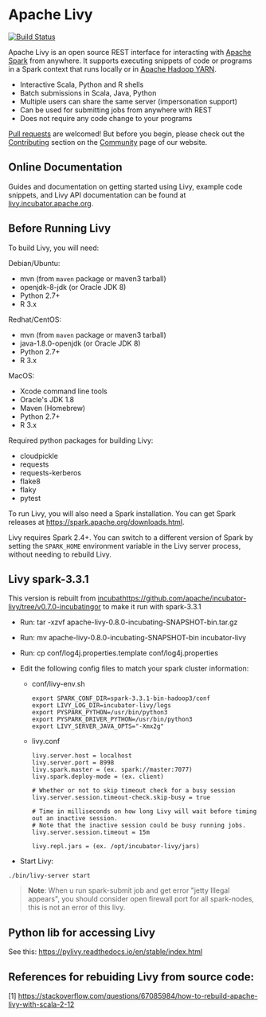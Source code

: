 # Apache Livy

[![Build Status](https://travis-ci.org/apache/incubator-livy.svg?branch=master)](https://travis-ci.org/apache/incubator-livy)

Apache Livy is an open source REST interface for interacting with
[Apache Spark](http://spark.apache.org) from anywhere. It supports executing snippets of code or
programs in a Spark context that runs locally or in
[Apache Hadoop YARN](http://hadoop.apache.org/docs/current/hadoop-yarn/hadoop-yarn-site/YARN.html).

* Interactive Scala, Python and R shells
* Batch submissions in Scala, Java, Python
* Multiple users can share the same server (impersonation support)
* Can be used for submitting jobs from anywhere with REST
* Does not require any code change to your programs

[Pull requests](https://github.com/apache/incubator-livy/pulls) are welcomed! But before you begin,
please check out the [Contributing](http://livy.incubator.apache.org/community#Contributing)
section on the [Community](http://livy.incubator.apache.org/community) page of our website.

## Online Documentation

Guides and documentation on getting started using Livy, example code snippets, and Livy API
documentation can be found at [livy.incubator.apache.org](http://livy.incubator.apache.org).

## Before Running Livy

To build Livy, you will need:

Debian/Ubuntu:
  * mvn (from ``maven`` package or maven3 tarball)
  * openjdk-8-jdk (or Oracle JDK 8)
  * Python 2.7+
  * R 3.x

Redhat/CentOS:
  * mvn (from ``maven`` package or maven3 tarball)
  * java-1.8.0-openjdk (or Oracle JDK 8)
  * Python 2.7+
  * R 3.x

MacOS:
  * Xcode command line tools
  * Oracle's JDK 1.8
  * Maven (Homebrew)
  * Python 2.7+
  * R 3.x

Required python packages for building Livy:
  * cloudpickle
  * requests
  * requests-kerberos
  * flake8
  * flaky
  * pytest


To run Livy, you will also need a Spark installation. You can get Spark releases at
https://spark.apache.org/downloads.html.

Livy requires Spark 2.4+. You can switch to a different version of Spark by setting the
``SPARK_HOME`` environment variable in the Livy server process, without needing to rebuild Livy.


## Livy spark-3.3.1

This version is rebuilt from [incubathttps://github.com/apache/incubator-livy/tree/v0.7.0-incubatingor](https://github.com/apache/incubator-livy/tree/v0.7.0-incubating) to make it run with spark-3.3.1

- Run: tar -xzvf apache-livy-0.8.0-incubating-SNAPSHOT-bin.tar.gz
- Run: mv apache-livy-0.8.0-incubating-SNAPSHOT-bin incubator-livy
- Run: cp conf/log4j.properties.template conf/log4j.properties
- Edit the following config files to match your spark cluster information: 
  - conf/livy-env.sh
    ```
    export SPARK_CONF_DIR=spark-3.3.1-bin-hadoop3/conf
    export LIVY_LOG_DIR=incubator-livy/logs
    export PYSPARK_PYTHON=/usr/bin/python3
    export PYSPARK_DRIVER_PYTHON=/usr/bin/python3
    export LIVY_SERVER_JAVA_OPTS="-Xmx2g"

    ```
  - livy.conf
    ```
    livy.server.host = localhost
    livy.server.port = 8998
    livy.spark.master = (ex. spark://master:7077)
    livy.spark.deploy-mode = (ex. client)

    # Whether or not to skip timeout check for a busy session
    livy.server.session.timeout-check.skip-busy = true

    # Time in milliseconds on how long Livy will wait before timing out an inactive session.
    # Note that the inactive session could be busy running jobs.    
    livy.server.session.timeout = 15m

    livy.repl.jars = (ex. /opt/incubator-livy/jars)
    ```

- Start Livy:
 ```
 ./bin/livy-server start
 ```

> **Note**:
When u run spark-submit job and get error "jetty Illegal appears", you should consider open firewall port for all spark-nodes, this is not an error of this livy.
 
## Python lib for accessing Livy

See this: https://pylivy.readthedocs.io/en/stable/index.html

## References for rebuiding Livy from source code:
[1] https://stackoverflow.com/questions/67085984/how-to-rebuild-apache-livy-with-scala-2-12
